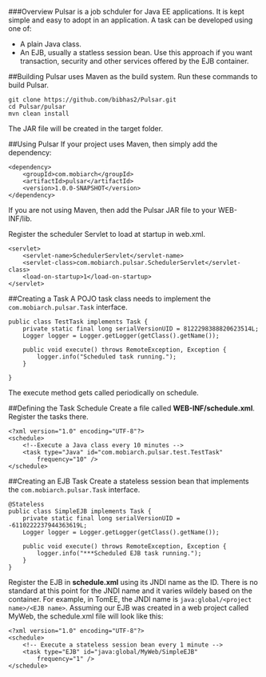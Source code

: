 ###Overview
Pulsar is a job schduler for Java EE applications. It is kept simple and easy to adopt in
an application. A task can be developed using one of:

- A plain Java class.
- An EJB, usually a statless session bean. Use this approach if you want transaction, 
security and other services offered by the EJB container.

##Building
Pulsar uses Maven as the build system. Run these commands to build Pulsar.

```
git clone https://github.com/bibhas2/Pulsar.git
cd Pulsar/pulsar
mvn clean install
```

The JAR file will be created in the target folder.

##Using Pulsar
If your project uses Maven, then simply add the dependency:

```
<dependency>
	<groupId>com.mobiarch</groupId>
	<artifactId>pulsar</artifactId>
	<version>1.0.0-SNAPSHOT</version>
</dependency>
```

If you are not using Maven, then add the Pulsar JAR file to your WEB-INF/lib.

Register the scheduler Servlet to load at startup in web.xml.

```
<servlet>
	<servlet-name>SchedulerServlet</servlet-name>
	<servlet-class>com.mobiarch.pulsar.SchedulerServlet</servlet-class>
	<load-on-startup>1</load-on-startup>
</servlet>
```
##Creating a Task
A POJO task class needs to implement the ``com.mobiarch.pulsar.Task`` interface.

```
public class TestTask implements Task {
	private static final long serialVersionUID = 8122298388820623514L;
	Logger logger = Logger.getLogger(getClass().getName());
	
	public void execute() throws RemoteException, Exception {
		logger.info("Scheduled task running.");
	}

}
```

The execute method gets called periodically on schedule.

##Defining the Task Schedule
Create a file called **WEB-INF/schedule.xml**. Register the tasks there.

```
<?xml version="1.0" encoding="UTF-8"?>
<schedule>
	<!--Execute a Java class every 10 minutes -->
	<task type="Java" id="com.mobiarch.pulsar.test.TestTask"
		frequency="10" />
</schedule>
```

##Creating an EJB Task
Create a stateless session bean that implements the ``com.mobiarch.pulsar.Task`` interface.

```
@Stateless
public class SimpleEJB implements Task {
	private static final long serialVersionUID = -6110222237944363619L;
	Logger logger = Logger.getLogger(getClass().getName());

	public void execute() throws RemoteException, Exception {
		logger.info("***Scheduled EJB task running.");
	}
}
```

Register the EJB in **schedule.xml** using its JNDI name as the ID. There is no standard
at this point for the JNDI name and it varies wildely based on the container. For
example, in TomEE, the JNDI name is ``java:global/<project name>/<EJB name>``. Assuming
our EJB was created in a web project called MyWeb, the schedule.xml file will look like
this:

```
<?xml version="1.0" encoding="UTF-8"?>
<schedule>
	<!-- Execute a stateless session bean every 1 minute -->
	<task type="EJB" id="java:global/MyWeb/SimpleEJB"
		frequency="1" />
</schedule>
```
